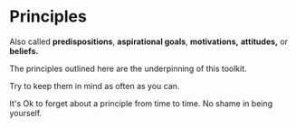 # Principles

Also called **predispositions**, **aspirational goals**, **motivations,** **attitudes,** or **beliefs.**

The principles outlined here are the underpinning of this toolkit.&#x20;

Try to keep them in mind as often as you can.

It's Ok to forget about a principle from time to time. No shame in being yourself.
